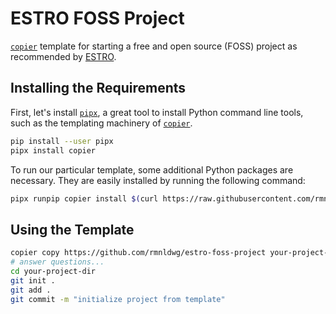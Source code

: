 # ESTRO FOSS Project

[`copier`] template for starting a free and open source (FOSS) project as recommended by [ESTRO].

[`copier`]: https://copier.readthedocs.io
[ESTRO]: https://estro.org

## Installing the Requirements

First, let's install [`pipx`](https://pipx.pypa.io/stable/), a great tool to install Python command line tools, such as the templating machinery of [`copier`].

```bash
pip install --user pipx
pipx install copier
```

To run our particular template, some additional Python packages are necessary. They are easily installed by running the following command:

```bash
pipx runpip copier install $(curl https://raw.githubusercontent.com/rmnldwg/estro-foss-project/refs/heads/main/requirements.in)
```

## Using the Template

```bash
copier copy https://github.com/rmnldwg/estro-foss-project your-project-dir
# answer questions...
cd your-project-dir
git init .
git add .
git commit -m "initialize project from template"
```
